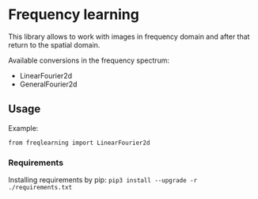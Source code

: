 # Frequency learning  
This library allows to work with images in frequency domain and after that return to the spatial domain.

Available conversions in the frequency spectrum:
- LinearFourier2d
- GeneralFourier2d

## Usage
Example:
```
from freqlearning import LinearFourier2d
```

### Requirements
Installing requirements by pip:
```pip3 install --upgrade -r ./requirements.txt```
